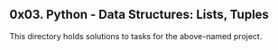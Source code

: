## 0x03. Python - Data Structures: Lists, Tuples

This directory holds solutions to tasks for the above-named project.
